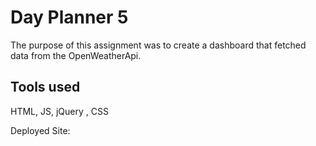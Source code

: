 # Day Planner 5
The purpose of this assignment was to create a dashboard that fetched data from the OpenWeatherApi.
## Tools used 
HTML, JS, jQuery , CSS

Deployed Site: 
